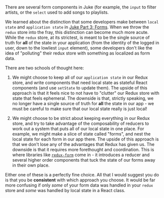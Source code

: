 There are several form components in Juke (for example, the `input` to filter artists, or the `select` used to add songs to playlists.

We learned about the distinction that some developers make between `local state` and `application state` in [Juke Part 3: Forms](https://learn.fullstackacademy.com/workshop/581352f6b659df00039f5189/content/5820a141c9884c0003daac3a/text). When we throw the `redux` store into the fray, this distinction can become much more acute. While the `redux` store, at its strictest, is meant to be the single source of truth for **all** of the state in your application (from the identity of the logged in user, down to the lowliest `input` element), some developers don't like the idea of "polluting" their redux store with something as localized as form data. 

There are two schools of thought here:

1. We might choose to keep all of our `application state` in our Redux store, and write components that need local state as stateful React components (and use `setState` to update them). The upside of this approach is that it feels nice to not have to "clutter" our Redux store with state that feels ephemeral. The downside is that, strictly speaking, we no longer have a single source of truth for **all** the state in our app - we must be careful to make sure that our local state really is just local!

2. We might choose to be strict about keeping everything in our Redux store, and try to take advantage of the composability of reducers to work out a system that puts all of our local state in one place. For example, we might make a slice of state called "forms", and nest the local state for each form in our app there. The upside of this approach is that we don't lose any of the advantages that Redux has given us. The downside is that it requires more forethought and coordination. This is where libraries like [`redux-form`](http://redux-form.com/6.0.5/) come in - it introduces a reducer and several higher order components that tuck the state of our forms away in their own place.

Either one of these is a perfectly fine choice. All that I would suggest you do is that you be **consistent** with which approach you choose. It would be far more confusing if only *some* of your form data was handled in your `redux` store and *some* was handled by local state in a React class.